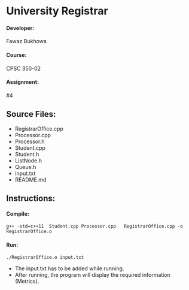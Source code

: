 # University Registrar

#### Developer:
Fawaz Bukhowa

#### Course: 
CPSC 350-02<br/>
#### Assignment:<br/>
#4

## Source Files:
- RegistrarOffice.cpp<br/>
- Processor.cpp<br/>
- Processor.h<br/>
- Student.cpp<br/>
- Student.h<br/>
- ListNode.h<br/>
- Queue.h<br/>
- input.txt<br/>
- README.md

## Instructions:

#### Compile:
```
g++ -std=c++11  Student.cpp Processor.cpp   RegistrarOffice.cpp -o RegistrarOffice.o
```
#### Run:
```
./RegistrarOffice.o input.txt
```
- The input.txt has to be added while running.
- After running, the program will display the required information (Metrics).
